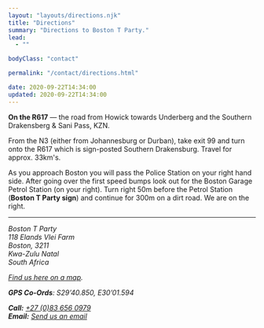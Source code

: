 ```yaml
---
layout: "layouts/directions.njk"
title: "Directions"
summary: "Directions to Boston T Party."
lead:
  - ""

bodyClass: "contact"

permalink: "/contact/directions.html"

date: 2020-09-22T14:34:00
updated: 2020-09-22T14:34:00
---
```


**On the R617** &mdash; the road from Howick towards Underberg and the Southern Drakensberg & Sani Pass, KZN.

From the N3 (either from Johannesburg or Durban), take exit 99 and turn onto the R617 which is sign-posted Southern Drakensburg. Travel for approx. 33km's.

As you approach Boston you will pass the Police Station on your right hand side. After going over the first speed bumps look out for the Boston Garage Petrol Station (on your right). Turn right 50m before the Petrol Station (**Boston T Party sign**) and continue for 300m on a dirt road. We are on the right.

---

<address>

Boston T Party  
118 Elands Vlei Farm  
Boston, 3211  
Kwa-Zulu Natal  
South Africa

[Find us here on a map][1].

**GPS Co-Ords**: S29&rsquo;40.850, E30&rsquo;01.594

**Call:** <a href="tel:27-83-6560979" rel="nofollow">+27 (0)83 656 0979</a>  
**Email:** [Send us an email][2]

</address>

[1]: https://www.google.com/maps/place/Boston+T-Party/@-29.679589,30.028414,10z/data=!4m8!3m7!1s0x0:0xf19df1b52dbddc5e!5m2!4m1!1i2!8m2!3d-29.6795894!4d30.0284135?hl=en-GB
[2]: /contact
